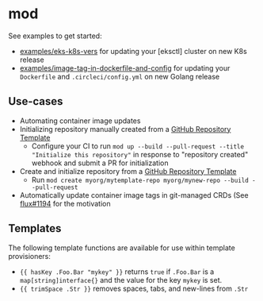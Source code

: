 # mod

See examples to get started:

- [examples/eks-k8s-vers](https://github.com/variantdev/mod/blob/master/examples/eks-k8s-vers) for updating your [eksctl] cluster on new K8s release
- [examples/image-tag-in-dockerfile-and-config](https://github.com/variantdev/mod/tree/master/examples/image-tag-in-dockerfile-and-config) for updating your `Dockerfile` and `.circleci/config.yml` on new Golang release

## Use-cases

- Automating container image updates
- Initializing repository manually created from a [GitHub Repository Template](https://help.github.com/en/articles/creating-a-repository-from-a-template)
  - Configure your CI to run `mod up --build --pull-request --title "Initialize this repository"` in response to "repository created" webhook and submit a PR for initialization
- Create and initialize repository from a [GitHub Repository Template](https://help.github.com/en/articles/creating-a-repository-from-a-template)
  - Run `mod create myorg/mytemplate-repo myorg/mynew-repo --build --pull-request`
- Automatically update container image tags in git-managed CRDs (See [flux#1194](https://github.com/fluxcd/flux/issues/1194) for the motivation

## Templates

The following template functions are available for use within template provisioners:

- `{{ hasKey .Foo.Bar "mykey" }}` returns `true` if `.Foo.Bar` is a `map[string]interface{}` and the value for the key `mykey` is set.
- `{{ trimSpace .Str }}` removes spaces, tabs, and new-lines from `.Str`
